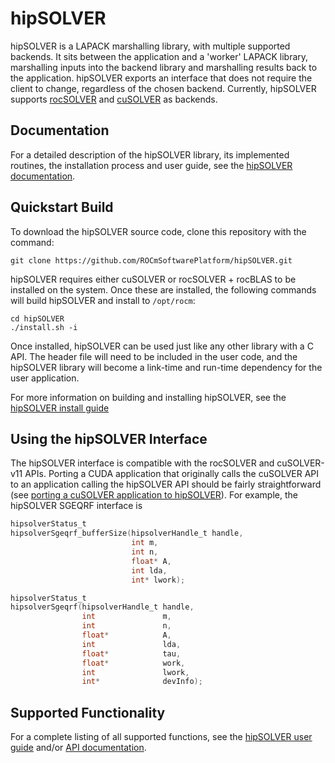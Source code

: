 # hipSOLVER
hipSOLVER is a LAPACK marshalling library, with multiple supported backends.  It sits between the application and a 'worker' LAPACK library, marshalling inputs into the backend library and marshalling results back to the application.  hipSOLVER exports an interface that does not require the client to change, regardless of the chosen backend.  Currently, hipSOLVER supports [rocSOLVER](https://github.com/ROCmSoftwarePlatform/rocSOLVER) and [cuSOLVER](https://developer.nvidia.com/cusolver) as backends.

## Documentation

For a detailed description of the hipSOLVER library, its implemented routines, the installation process and user guide, see the [hipSOLVER documentation](https://hipsolver.readthedocs.io/en/latest/).

## Quickstart Build

To download the hipSOLVER source code, clone this repository with the command:

    git clone https://github.com/ROCmSoftwarePlatform/hipSOLVER.git

hipSOLVER requires either cuSOLVER or rocSOLVER + rocBLAS to be installed on the system. Once these are installed, the following commands will build hipSOLVER and install to `/opt/rocm`:

    cd hipSOLVER
    ./install.sh -i

Once installed, hipSOLVER can be used just like any other library with a C API. The header file will need to be included in the user code, and the hipSOLVER library will become a link-time and run-time dependency for the user application.

For more information on building and installing hipSOLVER, see the [hipSOLVER install guide](https://hipsolver.readthedocs.io/en/latest/userguide_install.html)

## Using the hipSOLVER Interface
The hipSOLVER interface is compatible with the rocSOLVER and cuSOLVER-v11 APIs. Porting a CUDA application that originally calls the cuSOLVER API to an application calling the hipSOLVER API should be fairly straightforward (see [porting a cuSOLVER application to hipSOLVER](https://hipsolver.readthedocs.io/en/latest/userguide_intro.html#porting-a-cusolver-application-to-hipsolver)). For example, the hipSOLVER SGEQRF interface is

```c
hipsolverStatus_t
hipsolverSgeqrf_bufferSize(hipsolverHandle_t handle,
                           int m,
                           int n,
                           float* A,
                           int lda,
                           int* lwork);
```

```c
hipsolverStatus_t
hipsolverSgeqrf(hipsolverHandle_t handle,
                int               m,
                int               n,
                float*            A,
                int               lda,
                float*            tau,
                float*            work,
                int               lwork,
                int*              devInfo);
```

## Supported Functionality
For a complete listing of all supported functions, see the [hipSOLVER user guide](https://hipsolver.readthedocs.io/en/latest/userguide_intro.html) and/or [API documentation](https://hipsolver.readthedocs.io/en/latest/api_index.html).
